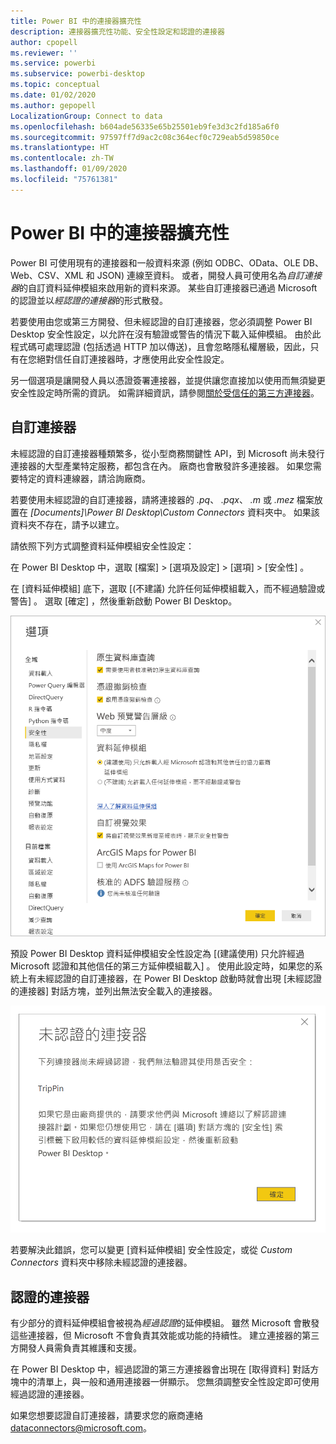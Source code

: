 ```yaml
---
title: Power BI 中的連接器擴充性
description: 連接器擴充性功能、安全性設定和認證的連接器
author: cpopell
ms.reviewer: ''
ms.service: powerbi
ms.subservice: powerbi-desktop
ms.topic: conceptual
ms.date: 01/02/2020
ms.author: gepopell
LocalizationGroup: Connect to data
ms.openlocfilehash: b604ade56335e65b25501eb9fe3d3c2fd185a6f0
ms.sourcegitcommit: 97597ff7d9ac2c08c364ecf0c729eab5d59850ce
ms.translationtype: HT
ms.contentlocale: zh-TW
ms.lasthandoff: 01/09/2020
ms.locfileid: "75761381"
---
```

# <a name="connector-extensibility-in-power-bi"></a>Power BI 中的連接器擴充性

Power BI 可使用現有的連接器和一般資料來源 (例如 ODBC、OData、OLE DB、Web、CSV、XML 和 JSON) 連線至資料。 或者，開發人員可使用名為*自訂連接器*的自訂資料延伸模組來啟用新的資料來源。 某些自訂連接器已通過 Microsoft 的認證並以*經認證的連接器*的形式散發。

若要使用由您或第三方開發、但未經認證的自訂連接器，您必須調整 Power BI Desktop 安全性設定，以允許在沒有驗證或警告的情況下載入延伸模組。 由於此程式碼可處理認證 (包括透過 HTTP 加以傳送)，且會忽略隱私權層級，因此，只有在您絕對信任自訂連接器時，才應使用此安全性設定。

另一個選項是讓開發人員以憑證簽署連接器，並提供讓您直接加以使用而無須變更安全性設定時所需的資訊。 如需詳細資訊，請參閱[關於受信任的第三方連接器](desktop-trusted-third-party-connectors.md)。

## <a name="custom-connectors"></a>自訂連接器

未經認證的自訂連接器種類繁多，從小型商務關鍵性 API，到 Microsoft 尚未發行連接器的大型產業特定服務，都包含在內。 廠商也會散發許多連接器。 如果您需要特定的資料連線器，請洽詢廠商。 

若要使用未經認證的自訂連接器，請將連接器的 *.pq*、 *.pqx*、 *.m* 或 *.mez* 檔案放置在 *\[Documents]\\Power BI Desktop\\Custom Connectors* 資料夾中。 如果該資料夾不存在，請予以建立。

請依照下列方式調整資料延伸模組安全性設定：

在 Power BI Desktop 中，選取 [檔案]   > [選項及設定]   > [選項]   > [安全性]  。

在 [資料延伸模組]  底下，選取 [(不建議) 允許任何延伸模組載入，而不經過驗證或警告]  。 選取 [確定]  ，然後重新啟動 Power BI Desktop。 

![在資料延伸模組安全性選項中允許未經認證的自訂連接器](media/desktop-connector-extensibility/data-extension-security-1.png)

預設 Power BI Desktop 資料延伸模組安全性設定為 [(建議使用) 只允許經過 Microsoft 認證和其他信任的第三方延伸模組載入]  。 使用此設定時，如果您的系統上有未經認證的自訂連接器，在 Power BI Desktop 啟動時就會出現 [未經認證的連接器]  對話方塊，並列出無法安全載入的連接器。

![未經認證的連接器對話方塊](media/desktop-connector-extensibility/data-extension-security-2.png)

若要解決此錯誤，您可以變更 [資料延伸模組]  安全性設定，或從 *Custom Connectors* 資料夾中移除未經認證的連接器。

## <a name="certified-connectors"></a>認證的連接器

有少部分的資料延伸模組會被視為*經過認證*的延伸模組。 雖然 Microsoft 會散發這些連接器，但 Microsoft 不會負責其效能或功能的持續性。 建立連接器的第三方開發人員需負責其維護和支援。 

在 Power BI Desktop 中，經過認證的第三方連接器會出現在 [取得資料]  對話方塊中的清單上，與一般和通用連接器一併顯示。 您無須調整安全性設定即可使用經過認證的連接器。

如果您想要認證自訂連接器，請要求您的廠商連絡 dataconnectors@microsoft.com。
